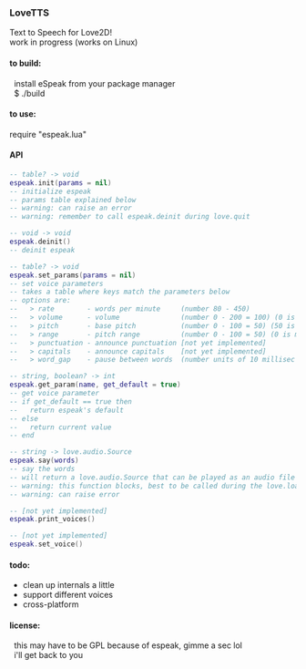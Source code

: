 ### LoveTTS

Text to Speech for Love2D!  
work in progress (works on Linux)  

#### to build:  
&nbsp;&nbsp;install eSpeak from your package manager  
&nbsp;&nbsp;$ ./build  

#### to use:  
  require "espeak.lua"

#### API  
```lua
-- table? -> void
espeak.init(params = nil)
-- initialize espeak
-- params table explained below
-- warning: can raise an error
-- warning: remember to call espeak.deinit during love.quit

-- void -> void
espeak.deinit()
-- deinit espeak

-- table? -> void
espeak.set_params(params = nil)
-- set voice parameters
-- takes a table where keys match the parameters below
-- options are:
--   > rate        - words per minute     (number 80 - 450)
--   > volume      - volume               (number 0 - 200 = 100) (0 is silent, 100 is 'normal')
--   > pitch       - base pitch           (number 0 - 100 = 50) (50 is 'normal')
--   > range       - pitch range          (number 0 - 100 = 50) (0 is monotone, 50 is 'normal')
--   > punctuation - announce punctuation [not yet implemented]
--   > capitals    - announce capitals    [not yet implemented]
--   > word_gap    - pause between words  (number units of 10 millisec (at default speed))

-- string, boolean? -> int
espeak.get_param(name, get_default = true)
-- get voice parameter
-- if get_default == true then
--   return espeak's default
-- else
--   return current value
-- end

-- string -> love.audio.Source
espeak.say(words)
-- say the words
-- will return a love.audio.Source that can be played as an audio file
-- warning: this function blocks, best to be called during the love.load function
-- warning: can raise error

-- [not yet implemented]
espeak.print_voices()

-- [not yet implemented]
espeak.set_voice()
```

#### todo:
+ clean up internals a little
+ support different voices
+ cross-platform

#### license:  
&nbsp;&nbsp;this may have to be GPL because of espeak, gimme a sec lol  
&nbsp;&nbsp;i'll get back to you  
